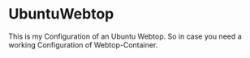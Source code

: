 # UbuntuWebtop
This is my Configuration of an Ubuntu Webtop.
So in case you need a working Configuration of Webtop-Container.
